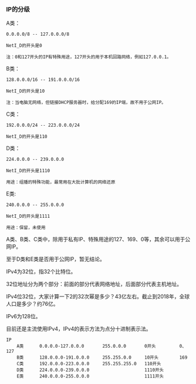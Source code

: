 ### IP的分级 ###
A类：

	0.0.0.0/8 -- 127.0.0.0/8

	NetI_D的开头是0

	注：0和127开头的IP有特殊用途，127开头的用于本机回路网络，例如127.0.0.1。

B类：

	128.0.0.0/16 -- 191.0.0.0/16

	NetI_D的开头是10
	
	注：当电脑无网络，但链接DHCP服务器时，给分配169的IP端，故不用于公网IP。

C类：

	192.0.0.0/24 -- 223.0.0.0/24

	NetI_D的开头是110

D类：

	224.0.0.0 -- 239.0.0.0

	NetI_D的开头是1110

	用途：组播的特殊功能，最常用在大批计算机的网络还原

E类:
	
	240.0.0.0 -- 255.0.0.0

	NetI_D的开头是1111

	用途：保留，未使用


A类、B类、C类中，除用于私有IP、特殊用途的127、169、0等，其余可以用于公网IP。

至于D类和E类是否用于公网IP，暂无结论。


IPv4为32位，指32个比特位。

32位地址分为两个部分：前面的部分代表网络地址，后面部分代表主机地址。

IPv4位32位，大家计算一下2的32次幂是多少？43亿左右。截止到2018年，全球人口是多少？约76亿。

IPv6为128位。

目前还是主流使用IPv4，IPv4的表示方法为点分十进制表示法。

	IP 
		A类		0.0.0.0-127.0.0.0		255.0.0.0		0开头			0、127
		B类		128.0.0.0-191.0.0.0		255.255.0.0		10开头		169
		C类		192.0.0.0-223.0.0.0		255.255.255.0	110开头		
		D类		224.0.0.0-239.0.0.0						1110开头
		E类		240.0.0.0-255.0.0.0						1111开头
